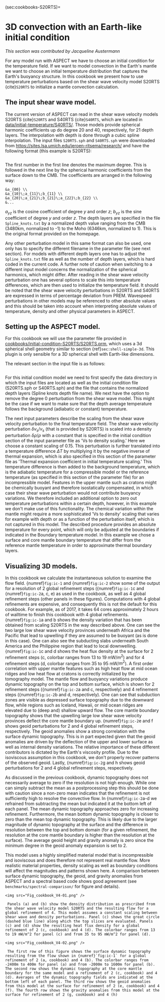 (sec:cookbooks-S20RTS)=
# 3D convection with an Earth-like initial condition

*This section was contributed by Jacqueline Austermann*

For any model run with ASPECT we have to choose an initial condition for the
temperature field. If we want to model convection in the Earth's mantle
we want to choose an initial temperature distribution that captures the
Earth's buoyancy structure. In this cookbook we present how to use
temperature perturbations based on the shear wave velocity model S20RTS
{cite}`S20RTS` to initialize a mantle convection calculation.

## The input shear wave model.

The current version of ASPECT can read in the shear wave velocity models S20RTS
{cite}`S20RTS` and S40RTS {cite}`S40RTS`, which are located
in [data/initial-temperature/S40RTS/](https://github.com/geodynamics/aspect/tree/main/data/initial-temperature/S40RTS). Those models provide spherical
harmonic coefficients up do degree 20 and 40, respectively, for 21 depth
layers. The interpolation with depth is done through a cubic spline
interpolation. The input files `S20RTS.sph` and `S40RTS.sph` were downloaded
from <https://sites.lsa.umich.edu/jeroen-ritsema/research/> and have the
following format (this example is S20RTS):

```{literalinclude} S20RTS.input.sph
```

The first number in the first line denotes the maximum degree. This is
followed in the next line by the spherical harmonic coefficients from the
surface down to the CMB. The coefficients are arranged in the following way:
```{math}
&a_{00} \\
&a_{10}\;a_{11}\;b_{11} \\
&a_{20}\;a_{21}\;b_{21}\;a_{22}\;b_{22} \\
&...
```
$a_{yz}$ is the cosine coefficient of degree $y$ and order $z$; $b_{yz}$ is
the sine coefficient of degree $y$ and order $z$. The depth layers are
specified in the file `Spline_knots.txt` by a normalized depth value ranging
from the CMB (3480km, normalized to -1) to the Moho (6346km, normalized to 1).
This is the original format provided on the homepage.

Any other perturbation model in this same format can also be used, one only
has to specify the different filename in the parameter file (see next
section). For models with different depth layers one has to adjust the
`Spline_knots.txt` file as well as the number of depth layers, which is hard
coded in the current code. A further note of caution when switching to a
different input model concerns the normalization of the spherical harmonics,
which might differ. After reading in the shear wave velocity perturbation one
has several options to scale this into temperature differences, which are then
used to initialize the temperature field. It should be noted that the shear
wave velocity perturbations in S20RTS and S40RTS are expressed in terms of
percentage deviation from PREM. Wavespeed perturbations in other models may be
referenced to other absolute values and this should be taken into account when
interpreting absolute values of temperature, density and other physical
parameters in ASPECT.

## Setting up the ASPECT model.

For this cookbook we will use the parameter file provided in
[cookbooks/initial-condition-S20RTS/S20RTS.prm](https://www.github.com/geodynamics/aspect/blob/main/cookbooks/initial-condition-S20RTS/S20RTS.prm), which uses a 3d spherical
shell geometry similar to section {ref}`sec:shell-simple-3d`. This plugin is
only sensible for a 3D spherical shell with Earth-like dimensions.

The relevant section in the input file is as follows:

```{literalinclude} S20RTS.part.prm
```

For this initial condition model we need to first specify the data directory
in which the input files are located as well as the initial condition file
(S20RTS.sph or S40RTS.sph) and the file that contains the normalized depth
layers (Spline knots depth file name). We next have the option to remove the
degree 0 perturbation from the shear wave model. This might be the case if we
want to make sure that the depth average temperature follows the background
(adiabatic or constant) temperature.

The next input parameters describe the scaling from the shear wave velocity
perturbation to the final temperature field. The shear wave velocity
perturbation $\delta v_s / v_s$ (that is provided by S20RTS) is scaled into a
density perturbation $\delta \rho / \rho$ with a constant that is specified in
the initial condition section of the input parameter file as 'Vs to
density scaling.' Here we choose a constant scaling of 0.15. This
perturbation is further translated into a temperature difference $\Delta T$ by
multiplying it by the negative inverse of thermal expansion, which is also
specified in this section of the parameter file as 'Thermal expansion
coefficient in initial temperature scaling.' This temperature difference
is then added to the background temperature, which is the adiabatic
temperature for a compressible model or the reference temperature (as
specified in this section of the parameter file) for an incompressible model.
Features in the upper mantle such as cratons might be chemically buoyant and
therefore isostatically compensated, in which case their shear wave
perturbation would not contribute buoyancy variations. We therefore included
an additional option to zero out temperature perturbations within a certain
depth, however, in this example we don't make use of this functionality.
The chemical variation within the mantle might require a more sophisticated
'Vs to density' scaling that varies for example with depth or as a
function of the perturbation itself, which is not captured in this model. The
described procedure provides an absolute temperature for every point, which
will only be adjusted at the boundaries if indicated in the Boundary
temperature model. In this example we chose a surface and core mantle boundary
temperature that differ from the reference mantle temperature in order to
approximate thermal boundary layers.

## Visualizing 3D models.

In this cookbook we calculate the instantaneous solution to examine the flow
field. {numref}`fig:ic-1` and {numref}`fig:ic-2` show some of the output for a resolution
of 2 global refinement steps ({numref}`fig:ic-1`c and {numref}`fig:ic-2`a, c, e) as used in the
cookbook, as well as 4 global refinement steps (other panels in these
figures). Computations with 4 global refinements are expensive, and
consequently this is not the default for this cookbook. For example, as of
2017, it takes 64 cores approximately 2 hours of walltime to finish this
cookbook with 4 global refinements. {numref}`fig:ic-1`a and b shows the density
variation that has been obtained from scaling S20RTS in the way described
above. One can see the two large low shear wave velocity provinces underneath
Africa and the Pacific that lead to upwelling if they are assumed to be
buoyant (as is done in this case). One can also see the subducting slabs
underneath South America and the Philippine region that lead to local
downwelling. {numref}`fig:ic-1`c and d shows the heat flux density at the
surface for 2 refinement steps (c, colorbar ranges from 13 to 19 mW/$m^2$) and
for 4 refinement steps (d, colorbar ranges from 35 to 95 mW/$m^2$). A first
order correlation with upper mantle features such as high heat flow at mid
ocean ridges and low heat flow at cratons is correctly initialized by the
tomography model. The mantle flow and buoyancy variations produce dynamic
topography on the top and bottom surface, which is shown for 2 refinement
steps ({numref}`fig:ic-2`a and c, respectively) and 4 refinement steps ({numref}`fig:ic-2`b and d,
respectively). One can see that subduction zones are visible as depressed
surface topography due to the downward flow, while regions such as Iceland,
Hawaii, or mid ocean ridges are elevated due to (deep and) shallow upward
flow. The core mantle boundary topography shows that the upwelling large low
shear wave velocity provinces deflect the core mantle boundary up.
{numref}`fig:ic-2`e and f shows geoid perturbations for 2 and 4 global
refinement steps, respectively. The geoid anomalies show a strong correlation
with the surface dynamic topography. This is in part expected given that the
geoid anomalies are driven by the deflection of the upper and lower surface as
well as internal density variations. The relative importance of these
different contributors is dictated by the Earth's viscosity profile. Due
to the isoviscous assumption in this cookbook, we don't properly recover
patterns of the observed geoid. Lastly, {numref}`fig:ic-2`g and h shows geoid
perturbations for 2 and 4 global refinement steps, respectively.

As discussed in the previous cookbook, dynamic topography does not necessarily
average to zero if the resolution is not high enough. While one can simply
subtract the mean as a postprocessing step this should be done with caution
since a non-zero mean indicates that the refinement is not sufficiently high
to resolve the convective flow. In {numref}`fig:ic-2`a-d we refrained from
subtracting the mean but indicated it at the bottom left of each panel. The
mean dynamic topography approaches zero for increasing refinement.
Furthermore, the mean bottom dynamic topography is closer to zero than the
mean top dynamic topography. This is likely due to the larger magnitude of
dynamic topography at the surface and the difference in resolution between the
top and bottom domain (for a given refinement, the resolution at the core
mantle boundary is higher than the resolution at the surface). The average
geoid height and gravity anomaly is zero since the minimum degree in the geoid
anomaly expansion is set to 2.

This model uses a highly simplified material model that is incompressible and
isoviscous and does therefore not represent real mantle flow. More realistic
material properties, density scaling as well as boundary conditions will
affect the magnitudes and patterns shown here. A comparison between surface
dynamic topography, the geoid, and gravity anomalies from ASPECT and a
spectral based code shows good agreement (see
`benchmarks/spectral-comparison/` for figure and details).

```{figure-md} fig:ic-1
<img src="Fig_cookbook_V4-01.png" />

 Panels (a) and (b) show the density distribution as prescribed from the shear wave velocity model S20RTS and the resulting flow for a global refinement of 4. This model assumes a constant scaling between shear wave and density perturbations. Panel (c) shows the great circle (dashed blue line) along which the top slices are evaluated. Panels (c) and (d) show the resulting heat flux density for a global refinement of 2 (c, cookbook) and 4 (d). The colorbar ranges from 13 to 19 mW/m^2 for panel (c) and from 35 to 95 mW/m^2 for panel (d).
```

```{figure-md} fig:ic-2
<img src="Fig_cookbook_V4-02.png" />

 The first row of this figure shows the surface dynamic topography resulting from the flow shown in {numref}`fig:ic-1` for a global refinement of 2 (a, cookbook) and 4 (b). The colorbar ranges from -2400m to 400m for panel (a) and from -2000m to 1600m for panel (b). The second row shows the dynamic topography at the core mantle boundary for the same model and a refinement of 2 (c, cookbook) and 4 (d). Averages of the dynamic topography fields are indicated at the bottom left of each panel. The third row shows the geoid anomalies from this model at the surface for refinement of 2 (e, cookbook) and 4 (f). The fourth row shows the gravity anomalies from this model at the surface for refinement of 2 (g, cookbook) and 4 (h)
```
